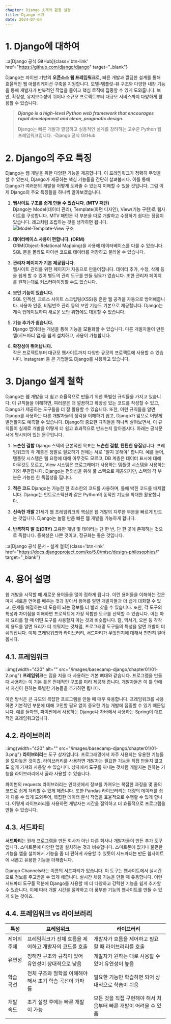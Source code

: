 ```yaml
---
chapter: Django 소개와 환경 설정
title: Django 소개
date: 2024-07-04
---
```

# 1. Django에 대하여

::a[Django 공식 GitHub]{class='btn-link' href="https://github.com/django/django" target="_blank"}

Django는 파이썬 기반의 **오픈소스 웹 프레임워크**로, 빠른 개발과 깔끔한 설계를 통해 효율적인 웹 애플리케이션 구축을 지원합니다.
모델-템플릿-뷰 구조와 다양한 내장 기능을 통해 개발자가 반복적인 작업을 줄이고 핵심 로직에 집중할 수 있게 도와줍니다.
보안, 확장성, 유지보수성이 뛰어나 소규모 프로젝트부터 대규모 서비스까지 다양하게 활용할 수 있습니다.

> ***Django is a high-level Python web framework that encourages rapid development and clean, pragmatic design.***
>
>  Django는 빠른 개발과 깔끔하고 실용적인 설계를 장려하는 고수준 Python 웹 프레임워크입니다. -Django 공식 GitHub

# 2. Django의 주요 특징

Django는 웹 개발을 위한 다양한 기능을 제공합니다. 이 프레임워크가 정확히 무엇을 할 수 있는지, Django가 제공하는 핵심 기능들을 간단히 살펴봅시다. 
이를 통해 Django가 여러분의 개발을 어떻게 도와줄 수 있는지 이해할 수 있을 것입니다.
그럼 이제 Django의 주요 특징들을 하나씩 알아보겠습니다.

1. **웹사이트 구조를 쉽게 만들 수 있습니다. (MTV 패턴)**    
Django는 Model(데이터 관리), Template(화면 디자인), View(기능 구현)로 웹사이트를 구성합니다. MTV 패턴은 각 부분을 따로 개발하고 수정하기 쉽다는 장점이 있습니다. 레고처럼 조립하는 것을 생각하면 됩니다.
![Model-Template-View 구조](/images/basecamp-django/chapter01/01-1.png 'Model-Template-View 구조')

2. **데이터베이스 사용이 편합니다. (ORM)**  
ORM(Object-Relational Mapping)을 사용해 데이터베이스를 다룰 수 있습니다. SQL 문을 몰라도 파이썬 코드로 데이터를 저장하고 불러올 수 있습니다.

3. **관리자 페이지가 기본 제공됩니다.**     
웹사이트 관리를 위한 페이지가 자동으로 만들어집니다. 데이터 추가, 수정, 삭제 등을 쉽게 할 수 있어 별도의 관리 도구를 만들 필요가 없습니다. 또한 관리자 페이지를 원하는대로 커스터마이징할 수도 있습니다.

4. **보안 기능이 있습니다.**    
SQL 인젝션, 크로스 사이트 스크립팅(XSS)등 흔한 웹 공격을 자동으로 방어해줍니다. 사용자 인증, 비밀번호 관리 등의 보안 기능도 기본으로 제공합니다. Django는 계속 업데이트하여 새로운 보안 위협에도 대응할 수 있습니다.

5. **기능 추가가 쉽습니다.**    
Django 앱이라는 개념을 통해 기능을 모듈화할 수 있습니다. 다른 개발자들이 만든 앱(서드파티 앱)을 쉽게 설치하고, 사용이 가능합니다.

6. **확장성이 뛰어납니다.**     
작은 프로젝트부터 대규모 웹사이트까지 다양한 규모의 프로젝트에 사용할 수 있습니다. Instagram 등 큰 기업들도 Django를 사용하고 있습니다.


# 3. Django 설계 철학

Django는 웹 개발을 더 쉽고 효율적으로 만들기 위한 특별한 규칙들을 가지고 있습니다. 이 규칙들을 이해하면, 여러분은 더 깔끔하고 확장성 있는 코드를 작성할 수 있고, Django가 제공하는 도구들을 더 잘 활용할 수 있습니다. 또한, 이런 규칙들을 알면 Django를 사용하는 다른 개발자들의 생각을 이해하기 쉽고, Django가 앞으로 어떻게 발전할지도 예측할 수 있습니다. Django의 중요한 규칙들을 하나씩 살펴보면서, 이 규칙들이 실제로 개발을 어떻게 더 쉽고 효과적으로 만드는지 알아봅시다. 아래는 공식문서에 명시되어 있는 문구입니다.

1. **느슨한 결합**
    Django 스택의 근본적인 목표는 **느슨한 결합, 탄탄한 응집**입니다. 프레임워크의 각 계층은 정말로 필요하기 전에는 서로 "알지 못해야" 합니다.
    예를 들어, 템플릿 시스템은 웹 요청에 대해 아무것도 모르고, DB 계층은 데이터 표시에 대해 아무것도 모르고, View 시스템은 프로그래머가 사용하는 템플릿 시스템을 사용하는지와 무관합니다. Django는 편의성을 위해 풀 스택으로 제공되지만, 스택의 각 부분은 가능한 한 독립성을 띱니다.

2. **적은 코드**
    Django는 가능한 한 최소한의 코드를 사용하며, 틀에 박힌 코드를 배제합니다. Django는 인트로스펙션과 같은 Python의 동적인 기능을 최대한 활용합니다.

3. **신속한 개발**
    21세기 웹 프레임워크의 핵심은 웹 개발의 지루한 부분을 빠르게 만드는 것입니다. Django는 놀랄 만큼 빠른 웹 개발을 가능하게 합니다.

4. **반복하지 말 것(DRY)**
    고유한 개념 및 데이터는 단 한 번, 단 한 곳에 존재하는 것으로 족합니다. 중복성은 나쁜 것이고, 정규화는 좋은 것입니다.

::a[Django 공식 문서 - 설계 철학]{class='btn-link' href="https://docs.djangoproject.com/ko/5.0/misc/design-philosophies/" target="_blank"}

# 4. 용어 설명

웹 개발을 시작할 때 새로운 용어들을 많이 접하게 됩니다. 이런 용어들을 이해하는 것은 마치 새로운 언어를 배우는 것과 같아서 용어를 알면 개발자들과 더 쉽게 대화할 수 있고, 문제를 해결하는 데 도움이 되는 정보를 더 빨리 찾을 수 있습니다. 또한, 각 도구의 특성과 차이점을 이해하면 프로젝트에 가장 적합한 도구를 선택할 수 있습니다. 이는 마치 요리를 할 때 어떤 도구를 사용할지 아는 것과 비슷합니다. 칼, 믹서기, 오븐 등 각각의 용도를 알면 요리가 더 쉬워지는 것처럼, 프로그래밍 도구들의 특성을 알면 개발이 더 쉬워집니다. 이제 프레임워크와 라이브러리, 서드파티가 무엇인지에 대해서 천천히 알아봅시다.

## 4.1. 프레임워크
::img{width="420" alt="" src="/images/basecamp-django/chapter01/01-2.png"}
**프레임워크**는 집을 지을 때 사용하는 기본 뼈대와 같습니다. 프로그램을 만들 때 사용하는 이 기본 틀은 전체적인 구조를 미리 제공해 줍니다. 개발자들은 이 틀 안에서 자신이 원하는 특별한 기능들을 추가하면 됩니다. 

이런 방식은 큰 규모의 복잡한 프로그램을 만들 때 매우 유용합니다. 프레임워크를 사용하면 기본적인 부분에 대해 고민할 필요 없이 중요한 기능 개발에 집중할 수 있기 때문입니다.
예를 들자면, 파이썬에서 사용하는 Django나 자바에서 사용하는 Spring이 대표적인 프레임워크입니다.

## 4.2. 라이브러리
::img{width="420" alt="" src="/images/basecamp-django/chapter01/01-3.png"}
**라이브러리**는 도구 상자입니다. 프로그래밍에서 자주 사용되는 유용한 기능들을 모아놓은 것이죠.
라이브러리를 사용하면 개발자는 필요한 기능을 직접 만들지 않고도 쉽게 가져와 사용할 수 있습니다. 상자에서 도구를 꺼내는 것처럼 개발자는 원하는 기능을 라이브러리에서 골라 사용할 수 있습니다.

파이썬의 requests 라이브러리는 인터넷에서 정보를 가져오는 복잡한 과정을 몇 줄의 코드로 쉽게 처리할 수 있게 해줍니다. 또한 Pandas 라이브러리는 대량의 데이터를 쉽게 다룰 수 있게 도와주어, 복잡한 데이터 분석 작업을 효율적으로 수행할 수 있게 합니다. 
이렇게 라이브러리를 사용하면 개발자는 시간을 절약하고 더 효율적으로 프로그램을 만들 수 있습니다.

## 4.3. 서드파티

**서드파티**는 원래 프로그램을 만든 회사가 아닌 다른 회사나 개발자들이 만든 추가 도구입니다. 스마트폰에 다양한 앱을 설치하는 것과 비슷합니다.
스마트폰에 없거나 불편한 기능을 앱을 설치해서 기능을 좀 더 편하게 사용할 수 있듯이 서드파티는 만든 웹사이트에 새롭고 유용한 기능을 더해줍니다.

Django Channels라는 이름의 서드파티가 있습니다. 이 도구는 웹사이트에서 실시간으로 정보를 주고받을 수 있게 해줍니다. 실시간 채팅 기능을 만들 때 유용합니다.
이런 서드파티 도구들 덕분에 Django를 사용할 때 더 다양하고 강력한 기능을 쉽게 추가할 수 있습니다. 이에 따라 개발 시간을 절약하고 더 풍부한 기능의 웹사이트를 만들 수 있게 되는 것이죠.

## 4.4. 프레임워크 vs 라이브러리

| 특성 | 프레임워크 | 라이브러리 |
|------|------------|------------|
| 제어의 주체 | 프레임워크가 전체 흐름을 제어하고 개발자의 코드를 호출 | 개발자가 흐름을 제어하고 필요할 때 라이브러리를 호출 |
| 유연성 | 정해진 구조와 규칙이 있어 유연성이 상대적으로 낮음 | 개발자가 원하는 대로 사용할 수 있어 유연성이 높음 |
| 학습 곡선 | 전체 구조와 철학을 이해해야 해서 초기 학습 곡선이 가파름 | 필요한 기능만 학습하면 되어 상대적으로 학습이 쉬움 |
| 개발 속도 | 초기 설정 후에는 빠른 개발이 가능 | 모든 것을 직접 구현해야 해서 처음부터 빠른 개발이 어려울 수 있음 |